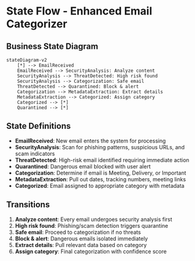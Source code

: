 # State Flow - Enhanced Email Categorizer

## Business State Diagram

```mermaid
stateDiagram-v2
    [*] --> EmailReceived
    EmailReceived --> SecurityAnalysis: Analyze content
    SecurityAnalysis --> ThreatDetected: High risk found
    SecurityAnalysis --> Categorization: Safe email
    ThreatDetected --> Quarantined: Block & alert
    Categorization --> MetadataExtraction: Extract details
    MetadataExtraction --> Categorized: Assign category
    Categorized --> [*]
    Quarantined --> [*]
```

## State Definitions
- **EmailReceived**: New email enters the system for processing
- **SecurityAnalysis**: Scan for phishing patterns, suspicious URLs, and scam indicators
- **ThreatDetected**: High-risk email identified requiring immediate action
- **Quarantined**: Dangerous email blocked with user alert
- **Categorization**: Determine if email is Meeting, Delivery, or Important
- **MetadataExtraction**: Pull out dates, tracking numbers, meeting links
- **Categorized**: Email assigned to appropriate category with metadata

## Transitions
1. **Analyze content**: Every email undergoes security analysis first
2. **High risk found**: Phishing/scam detection triggers quarantine
3. **Safe email**: Proceed to categorization if no threats
4. **Block & alert**: Dangerous emails isolated immediately
5. **Extract details**: Pull relevant data based on category
6. **Assign category**: Final categorization with confidence score